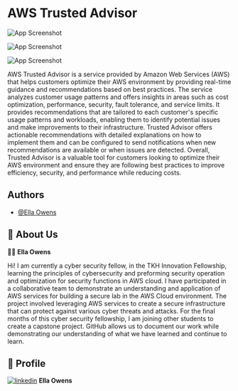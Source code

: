 
# **AWS Trusted Advisor**

![App Screenshot](https://drive.google.com/uc?export=view&id=1sMc2lpLNlFr71XjQTvvRcXj7Aa6R6zaQ)

![App Screenshot](https://drive.google.com/uc?export=view&id=1PAkLJH_zbAueVM5NJus-5sYsdDvI_DLw)

![App Screenshot](https://drive.google.com/uc?export=view&id=1IHMbP-dGqPdbsx-YD6fl5MdT40XxFzGE)




AWS Trusted Advisor is a service provided by Amazon Web Services (AWS) that helps customers optimize their AWS environment by providing real-time guidance and recommendations based on best practices. The service analyzes customer usage patterns and offers insights in areas such as cost optimization, performance, security, fault tolerance, and service limits. It provides recommendations that are tailored to each customer's specific usage patterns and workloads, enabling them to identify potential issues and make improvements to their infrastructure. Trusted Advisor offers actionable recommendations with detailed explanations on how to implement them and can be configured to send notifications when new recommendations are available or when issues are detected. Overall, Trusted Advisor is a valuable tool for customers looking to optimize their AWS environment and ensure they are following best practices to improve efficiency, security, and performance while reducing costs.



## Authors

- [@Ella Owens](https://github.com/ellaowens)


## 🚀 About Us
👩‍💻 **Ella Owens**


Hi! I am currently a cyber security fellow, in the TKH Innovation Fellowship, learning the principles of cybersecurity and preforming security operation and optimization for security functions in AWS cloud. I have participated in a collaborative team to demonstrate an understanding and application of AWS services for building a secure lab in the AWS Cloud environment. The project involved leveraging AWS services to create a secure infrastructure that can protect against various cyber threats and attacks. For the final months of this cyber security fellowship, I am joining other students to create a capstone project. GitHub allows us to document our work while demonstrating our understanding of what we have learned and continue to learn. 





## 🔗 Profile
[![linkedin](https://img.shields.io/badge/linkedin-0A66C2?style=for-the-badge&logo=linkedin&logoColor=white)](https://www.linkedin.com/ellahowens) **Ella Owens**

